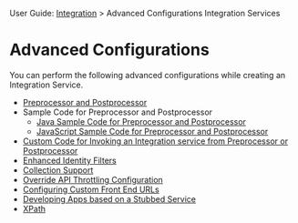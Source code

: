                               

User Guide: [Integration](Services.md#integration) \> Advanced Configurations Integration Services

Advanced Configurations
=======================

You can perform the following advanced configurations while creating an Integration Service.

*   [Preprocessor and Postprocessor](Java_Preprocessor_Postprocessor_.md)
*   Sample Code for Preprocessor and Postprocessor
    *   [Java Sample Code for Preprocessor and Postprocessor](Java_Pre-Post_Samples.md)
    *   [JavaScript Sample Code for Preprocessor and Postprocessor](JS_Pre-Post_Samples.md)
*   [Custom Code for Invoking an Integration service from Preprocessor or Postprocessor](Custom_Code_for_Invoking_Integration_from_pre-post-java.md)    
*   [Enhanced Identity Filters](Identity_Filters_Integration.md)
*   [Collection Support](Collection.md)
*   [Override API Throttling Configuration](API_Throttling_Override.md)
*   [Configuring Custom Front End URLs](FrontEndAPI.md)
*   [Developing Apps based on a Stubbed Service](Stub.md)
*   [XPath](XPath.md)
